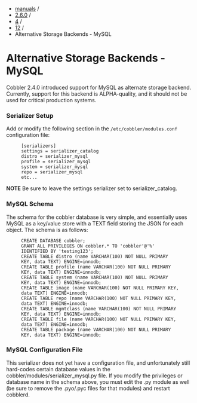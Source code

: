 
<!-- begin content -->

<div id="wrap" class="container">
 <div class="row">
  <div class="span8">
<ul class="breadcrumb"><li><a href="/manuals">manuals</a> <span class="divider">/</span></li><li><a href="/manuals/2.6.0">2.6.0</a> <span class="divider">/</span></li><li><a href="/manuals/2.6.0/4_-_Advanced_Topics.html">4</a> <span class="divider">/</span></li><li><a href="/manuals/2.6.0/4/12_-_Alternative_Storage_Backends.html">12</a> <span class="divider">/</span></li><li class="active">Alternative Storage Backends - MySQL</li></ul>
   <h1>Alternative Storage Backends - MySQL</h1>
<p>Cobbler 2.4.0 introduced support for MySQL as alternate storage backend. Currently, support for this backend is ALPHA-quality, and it should not be used for critical production systems.</p>

<h3>Serializer Setup</h3>

<p>Add or modify the following section in the <code>/etc/cobbler/modules.conf</code> configuration file:</p>

<p><figure class="highlight"><pre><code class="language-ini" data-lang="ini">[serializers]
settings = serializer_catalog
distro = serializer_mysql
profile = serializer_mysql
system = serializer_mysql
repo = serializer_mysql
etc...</code></pre></figure></p>

<p><strong>NOTE</strong> Be sure to leave the settings serializer set to serializer_catalog.</p>

<h3>MySQL Schema</h3>

<p>The schema for the cobbler database is very simple, and essentially uses MySQL as a key/value store with a TEXT field storing the JSON for each object. The schema is as follows:</p>

<p><figure class="highlight"><pre><code class="language-sql" data-lang="sql">CREATE DATABASE cobbler;
GRANT ALL PRIVILEGES ON cobbler.* TO &#39;cobbler&#39;@&#39;%&#39; IDENTIFIED BY &#39;testing123&#39;;
CREATE TABLE distro (name VARCHAR(100) NOT NULL PRIMARY KEY, data TEXT) ENGINE=innodb;
CREATE TABLE profile (name VARCHAR(100) NOT NULL PRIMARY KEY, data TEXT) ENGINE=innodb;
CREATE TABLE system (name VARCHAR(100) NOT NULL PRIMARY KEY, data TEXT) ENGINE=innodb;
CREATE TABLE image (name VARCHAR(100) NOT NULL PRIMARY KEY, data TEXT) ENGINE=innodb;
CREATE TABLE repo (name VARCHAR(100) NOT NULL PRIMARY KEY, data TEXT) ENGINE=innodb;
CREATE TABLE mgmtclass (name VARCHAR(100) NOT NULL PRIMARY KEY, data TEXT) ENGINE=innodb;
CREATE TABLE file (name VARCHAR(100) NOT NULL PRIMARY KEY, data TEXT) ENGINE=innodb;
CREATE TABLE package (name VARCHAR(100) NOT NULL PRIMARY KEY, data TEXT) ENGINE=innodb;</code></pre></figure></p>

<h3>MySQL Configuration File</h3>

<p>This serializer does not yet have a configuration file, and unfortunately still hard-codes certain database values in the cobbler/modules/serializer_mysql.py file. If you modify the privileges or database name in the schema above, you must edit the .py module as well (be sure to remove the .pyo/.pyc files for that modules) and restart cobblerd.</p>
